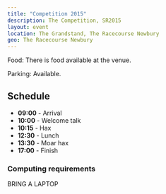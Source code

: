 ```yaml
---
title: "Competition 2015"
description: The Competition, SR2015
layout: event
location: The Grandstand, The Racecourse Newbury
geo: The Racecourse Newbury
---
```


Food: There is food available at the venue.

Parking: Available.

Schedule
--------

 * **09:00** - Arrival
 * **10:00** - Welcome talk
 * **10:15** - Hax
 * **12:30** - Lunch
 * **13:30** - Moar hax
 * **17:00** - Finish


### Computing requirements

BRING A LAPTOP
